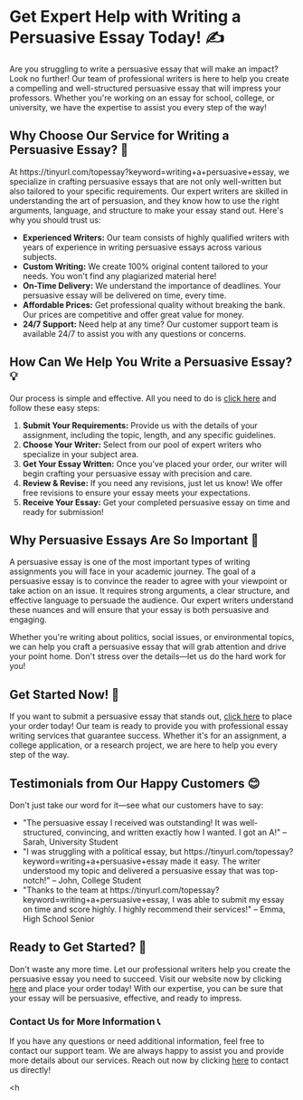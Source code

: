 <h1>Get Expert Help with Writing a Persuasive Essay Today! ✍️</h1>

<p>Are you struggling to write a persuasive essay that will make an impact? Look no further! Our team of professional writers is here to help you create a compelling and well-structured persuasive essay that will impress your professors. Whether you're working on an essay for school, college, or university, we have the expertise to assist you every step of the way!</p>

<h2>Why Choose Our Service for Writing a Persuasive Essay? 🤔</h2>

<p>At https://tinyurl.com/topessay?keyword=writing+a+persuasive+essay, we specialize in crafting persuasive essays that are not only well-written but also tailored to your specific requirements. Our expert writers are skilled in understanding the art of persuasion, and they know how to use the right arguments, language, and structure to make your essay stand out. Here's why you should trust us:</p>

<ul>
    <li><strong>Experienced Writers:</strong> Our team consists of highly qualified writers with years of experience in writing persuasive essays across various subjects.</li>
    <li><strong>Custom Writing:</strong> We create 100% original content tailored to your needs. You won't find any plagiarized material here!</li>
    <li><strong>On-Time Delivery:</strong> We understand the importance of deadlines. Your persuasive essay will be delivered on time, every time.</li>
    <li><strong>Affordable Prices:</strong> Get professional quality without breaking the bank. Our prices are competitive and offer great value for money.</li>
    <li><strong>24/7 Support:</strong> Need help at any time? Our customer support team is available 24/7 to assist you with any questions or concerns.</li>
</ul>

<h2>How Can We Help You Write a Persuasive Essay? 💡</h2>

<p>Our process is simple and effective. All you need to do is <a href="https://tinyurl.com/topessay?keyword=writing+a+persuasive+essay" target="_blank">click here</a> and follow these easy steps:</p>

<ol>
    <li><strong>Submit Your Requirements:</strong> Provide us with the details of your assignment, including the topic, length, and any specific guidelines.</li>
    <li><strong>Choose Your Writer:</strong> Select from our pool of expert writers who specialize in your subject area.</li>
    <li><strong>Get Your Essay Written:</strong> Once you’ve placed your order, our writer will begin crafting your persuasive essay with precision and care.</li>
    <li><strong>Review & Revise:</strong> If you need any revisions, just let us know! We offer free revisions to ensure your essay meets your expectations.</li>
    <li><strong>Receive Your Essay:</strong> Get your completed persuasive essay on time and ready for submission!</li>
</ol>

<h2>Why Persuasive Essays Are So Important 🎯</h2>

<p>A persuasive essay is one of the most important types of writing assignments you will face in your academic journey. The goal of a persuasive essay is to convince the reader to agree with your viewpoint or take action on an issue. It requires strong arguments, a clear structure, and effective language to persuade the audience. Our expert writers understand these nuances and will ensure that your essay is both persuasive and engaging.</p>

<p>Whether you're writing about politics, social issues, or environmental topics, we can help you craft a persuasive essay that will grab attention and drive your point home. Don't stress over the details—let us do the hard work for you!</p>

<h2>Get Started Now! 🚀</h2>

<p>If you want to submit a persuasive essay that stands out, <a href="https://tinyurl.com/topessay?keyword=writing+a+persuasive+essay" target="_blank">click here</a> to place your order today! Our team is ready to provide you with professional essay writing services that guarantee success. Whether it's for an assignment, a college application, or a research project, we are here to help you every step of the way. </p>

<h2>Testimonials from Our Happy Customers 😊</h2>

<p>Don't just take our word for it—see what our customers have to say:</p>

<ul>
    <li>"The persuasive essay I received was outstanding! It was well-structured, convincing, and written exactly how I wanted. I got an A!" – Sarah, University Student</li>
    <li>"I was struggling with a political essay, but https://tinyurl.com/topessay?keyword=writing+a+persuasive+essay made it easy. The writer understood my topic and delivered a persuasive essay that was top-notch!" – John, College Student</li>
    <li>"Thanks to the team at https://tinyurl.com/topessay?keyword=writing+a+persuasive+essay, I was able to submit my essay on time and score highly. I highly recommend their services!" – Emma, High School Senior</li>
</ul>

<h2>Ready to Get Started? 📲</h2>

<p>Don't waste any more time. Let our professional writers help you create the persuasive essay you need to succeed. Visit our website now by clicking <a href="https://tinyurl.com/topessay?keyword=writing+a+persuasive+essay" target="_blank">here</a> and place your order today! With our expertise, you can be sure that your essay will be persuasive, effective, and ready to impress.</p>

<h3>Contact Us for More Information 📞</h3>

<p>If you have any questions or need additional information, feel free to contact our support team. We are always happy to assist you and provide more details about our services. Reach out now by clicking <a href="https://tinyurl.com/topessay?keyword=writing+a+persuasive+essay" target="_blank">here</a> to contact us directly!</p>

<h
